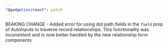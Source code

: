 ```yaml
---
"@gadgetinc/react": patch
---
```


BEAKING CHANGE - Added error for using dot.path.fields in the `field` prop of AutoInputs to traverse record relationships. This functionality was inconsistent and is now better handled by the new relationship form components
